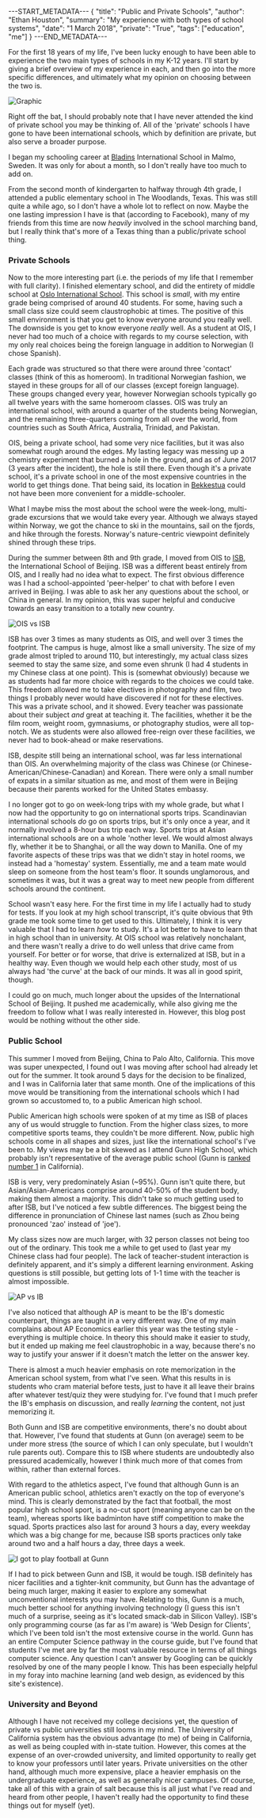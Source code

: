 ---START_METADATA---
{
  "title": "Public and Private Schools",
  "author": "Ethan Houston",
  "summary": "My experience with both types of school systems",
  "date": "1 March 2018",
  "private": "True",
  "tags": ["education", "me"]
}
---END_METADATA---

For the first 18 years of my life, I've been lucky enough to have been able to experience the two main types of schools in
my K-12 years. I'll start by giving a brief overview of my experience in each, and then go into the more specific differences,
and ultimately what my opinion on choosing between the two is.

![Graphic](https://articles.niche.com/wp-content/uploads/2016/06/private-vs-public-schools.png)

Right off the bat, I should probably note that I have never attended the kind of private school you may be thinking of. All of the
'private' schools I have gone to have been international schools, which by definition are private, but also serve a broader purpose.

I began my schooling career at [Bladins](http://bism.bladins.se/) International School in Malmo, Sweden. It was only for about a month,
so I don't really have too much to add on.

From the second month of kindergarten to halfway through 4th grade, I attended a public elementary school in The Woodlands, Texas. This was still
quite a while ago, so I don't have a whole lot to reflect on now. Maybe the one lasting impression I have is that (according to Facebook), many of my friends
from this time are now *heavily* involved in the school marching band, but I really think that's more of a Texas thing than a public/private school thing.

### Private Schools

Now to the more interesting part (i.e. the periods of my life that I remember with full clarity). I finished elementary school, and did the entirety of middle
school at [Oslo International School](http://www.oslointernationalschool.no/). This school is *small*, with my entire grade being comprised of around 40 students.
For some, having such a small class size could seem claustrophobic at times. The positive of this small environment is that you get to know everyone around you
really well. The downside is you get to know everyone *really* well. As a student at OIS, I never had too much of a choice with regards to my course selection, with
my only real choices being the foreign language in addition to Norwegian (I chose Spanish).

Each grade was structured so that there were around three 'contact' classes (think of this as homeroom). In traditional Norwegian fashion, we stayed in these groups for
all of our classes (except foreign language). These groups changed every year, however Norwegian schools typically go all twelve years with the same homeroom classes. OIS was truly an international school,
with around a quarter of the students being Norwegian, and the remaining three-quarters coming from all over the world, from countries such as South Africa, Australia, Trinidad, and Pakistan.

OIS, being a private school, had some very nice facilities, but it was also somewhat rough around the edges. My lasting legacy was messing up a chemistry experiment that burned a hole in
the ground, and as of June 2017 (3 years after the incident), the hole is still there. Even though it's a private school, it's a private school in one of the most expensive countries in the
world to get things done. That being said, its location in [Bekkestua](https://www.google.com/maps/search/W.%20B.%20Samson%20-%20Bekkestua%20pizza%20near%20stabekk%20akershus%20norway/@59.9174764,10.5872009,21z?hl=en) could not have been
more convenient for a middle-schooler.

What I maybe miss the most about the school were the week-long, multi-grade excursions that we would take every year. Although we always stayed within Norway, we got the chance to ski in the mountains, sail on the fjords, and hike through
the forests. Norway's nature-centric viewpoint definitely shined through these trips.

During the summer between 8th and 9th grade, I moved from OIS to [ISB](https://www.isb.bj.edu.cn/), the International School of Beijing. ISB was a different beast entirely from OIS, and I really had
no idea what to expect. The first obvious difference was I had a school-appointed 'peer-helper' to chat with before I even arrived in Beijing. I was able to ask her any questions about the school,
or China in general. In my opinion, this was super helpful and conducive towards an easy transition to a totally new country.

![OIS vs ISB](https://ethanhouston.com/img/articles/schools.png)

ISB has over 3 times as many students as OIS, and well over 3 times the footprint. The campus is huge, almost like a small university. The size of my grade almost tripled to around 110, but interestingly, my actual class sizes
seemed to stay the same size, and some even shrunk (I had 4 students in my Chinese class at one point). This is (somewhat obviously) because we as students had far more choice with regards to
the choices we could take. This freedom allowed me to take electives in photography and film, two things I probably never would have discovered if not for these electives. This was a private school, and it showed. Every teacher
was passionate about their subject *and* great at teaching it. The facilities, whether it be the film room, weight room, gymnasiums, or photography studios, were all top-notch. We as students were also allowed free-reign over
these facilities, we never had to book-ahead or make reservations.

ISB, despite still being an international school, was far less international than OIS. An overwhelming majority of the class was Chinese (or Chinese-American/Chinese-Canadian) and Korean. There were only a small number of
expats in a similar situation as me, and most of them were in Beijing because their parents worked for the United States embassy.

I no longer got to go on week-long trips with my whole grade, but what I now had the opportunity to go on international sports trips. Scandinavian international schools *do* go on sports trips, but it's only once a year, and it
normally involved a 8-hour bus trip each way. Sports trips at Asian international schools are on a whole 'nother level. We would almost always fly, whether it be to Shanghai, or all the way down to Manilla. One of my favorite aspects of
these trips was that we didn't stay in hotel rooms, we instead had a 'homestay' system. Essentially, me and a team mate would sleep on someone from the host team's floor. It sounds unglamorous, and sometimes it was, but it was a great way to
meet new people from different schools around the continent.

School wasn't easy here. For the first time in my life I actually had to study for tests. If you look at my high school transcript, it's quite obvious that 9th grade me took some time to get used to this. Ultimately,
I think it is very valuable that I had to learn *how* to study. It's a lot better to have to learn that in high school than in university. At OIS school was relatively nonchalant, and there wasn't really a drive to
do well unless that drive came from yourself. For better or for worse, that drive is externalized at ISB, but in a healthy way. Even though we would help each other study, most of us always had 'the curve' at the back
of our minds. It was all in good spirit, though.

I could go on much, much longer about the upsides of the International School of Beijing. It pushed me academically, while also giving me the freedom to follow what I was really interested in. However, this blog post
would be nothing without the other side.

### Public School

This summer I moved from Beijing, China to Palo Alto, California. This move was super unexpected, I found out I was moving after school had already let out for the summer. It took around 5 days for the decision to be finalized, and I was
in California later that same month. One of the implications of this move would be transitioning from the international schools which I had grown so accustomed to, to a public American high school.

Public American high schools were spoken of at my time as ISB of places any of us would struggle to function. From the higher class sizes, to more competitive sports teams, they couldn't be more different. Now, public high schools come in all shapes
and sizes, just like the international school's I've been to. My views may be a bit skewed as I attend Gunn High School, which probably isn't representative of the average public school (Gunn is [ranked number 1](https://www.niche.com/k12/search/best-public-high-schools/s/california/)
in California).

ISB is very, very predominately Asian (~95%). Gunn isn't quite there, but Asian/Asian-Americans comprise around 40-50% of the student body, making them almost a majority. This didn't take so much
getting used to after ISB, but I've noticed a few subtle differences. The biggest being the difference in pronunciation of Chinese last names (such as Zhou being pronounced 'zao' instead of 'joe').

My class sizes now are much larger, with 32 person classes not being too out of the ordinary. This took me a while to get used to (last year my Chinese class had four people). The lack of teacher-student
interaction is definitely apparent, and it's simply a different learning environment. Asking questions is still possible, but getting lots of 1-1 time with the teacher is almost impossible.

![AP vs IB](https://ethanhouston.com/img/articles/apib.jpg)

I've also noticed that although AP is meant to be the IB's domestic counterpart, things are taught in a very different way. One of my main complains about AP Economics earlier this year was the testing style -
everything is multiple choice. In theory this should make it easier to study, but it ended up making me feel claustrophobic in a way, because there's no way to justify your answer if it doesn't match the letter
on the answer key.

There is almost a much heavier emphasis on rote memorization in the American school system, from what I've seen. What this results in is students who cram material before tests, just to have it all leave their brains
after whatever test/quiz they were studying for. I've found that I much prefer the IB's emphasis on discussion, and really *learning* the content, not just memorizing it.

Both Gunn and ISB are competitive environments, there's no doubt about that. However, I've found that students at Gunn (on average) seem to be under more stress (the source of which I can
only speculate, but I wouldn't rule parents out). Compare this to ISB where students are undoubtedly also pressured academically, however I think much more of that comes from within, rather than external forces.

With regard to the athletics aspect, I've found that although Gunn is an American public school, athletics aren't exactly on the top of everyone's mind. This is clearly demonstrated by the fact that
football, the most popular high school sport, is a no-cut sport (meaning anyone can be on the team), whereas sports like badminton have stiff competition to make the squad. Sports practices also last for around 3 hours a day,
every weekday which was a big change for me, because ISB sports practices only take around two and a half hours a day, three days a week.

![I got to play football at Gunn](https://ethanhouston.com/img/articles/fball.jpg)

If I had to pick between Gunn and ISB, it would be tough. ISB definitely has nicer facilities and a tighter-knit community, but Gunn has the advantage of being much larger, making it easier to explore any
somewhat unconventional interests you may have. Relating to this, Gunn is a much, much better school for anything involving technology (I guess this isn't much of a surprise, seeing as it's located smack-dab in
Silicon Valley). ISB's only programming course (as far as I'm aware) is 'Web Design for Clients', which I've been told isn't the most extensive course in the world. Gunn has an entire Computer Science pathway in the
course guide, but I've found that students I've met are by far the most valuable resource in terms of all things computer science. Any question I can't answer by Googling can be quickly resolved by one of the many
people I know. This has been especially helpful in my foray into machine learning (and web design, as evidenced by this site's existence).

### University and Beyond

Although I have not received my college decisions yet, the question of private vs public universities still looms in my mind. The University of California system has the obvious advantage (to me) of being in California,
as well as being coupled with in-state tuition. However, this comes at the expense of an over-crowded university, and limited opportunity to really get to know your professors until later years. Private universities on the other hand,
although much more expensive, place a heavier emphasis on the undergraduate experience, as well as generally nicer campuses. Of course, take all of this with a grain of salt because this is all just what I've read and heard from
other people, I haven't really had the opportunity to find these things out for myself (yet).